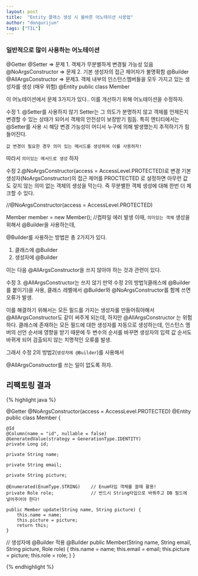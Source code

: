 ```yaml
---
layout: post
title:  "Entity 클래스 생성 시 올바른 어노테이션 사용법"
author: "dongurijun"
tags: ["TIL"]
---
```



### 일반적으로 많이 사용하는 어노테이션

@Getter
@Setter => 문제 1. 객체가 무분별하게 변경될 가능성 있음
@NoArgsConstructor => 문제 2. 기본 생성자의 접근 제어자가 불명확함
@Builder
@AllArgsConstructor => 문제3. 객체 내부의 인스턴스멤버들을 모두 가지고 있는 생성자를 생성 (매우 위험)
@Entity
public class Member

이 어노테이션에서 문제 3가지가 있다.. 이를 개선하기 위해 어노테이션을 수정하자.

수정 1. @Setter를 사용하지 않기
Setter는 그 의도가 분명하지 않고 객체를 언제든지 변경할 수 있는 상태가 되어서 객체의 안전성이 보장받기 힘듬. 
특히 엔티티에서는 @Setter를 사용 시 해당 변경 가능성이 어디서 누구에 의해 발생했는지 추적하기가 힘들어진다.

    값 변경이 필요한 경우 의미 있는 메서드를 생성하여 이를 사용하자!

따라서 `의미있는 메서드로 생성` 하자


수정 2.@NoArgsConstructor(access = AccessLevel.PROTECTED)로 변경
기본 생성자(NoArgsConstructor)의 접근 제어를 PROCTECTED 로 설정하면
아무런 값도 갖지 않는 의미 없는 객체의 생성을 막는다.
즉 무분별한 객체 생성에 대해 한번 더 체크할 수 있다.

//@NoArgsConstructor(access = AccessLevel.PROTECTED)

Member member = new Member(); //컴파일 에러 발생
이때, `의미있는 객체` 생성을 위해서 @Builder을 사용하는데,

@Builder를 사용하는 방법은 총 2가지가 있다.
1) 클래스에 @Builder
2) 생성자에 @Builder

이는 다음 @AllArgsConstructor을 쓰지 않아야 하는 것과 관련이 있다.

수정 3. @AllArgsConstructor는 쓰지 않기
만약 수정 2의 방법1(클래스에 @Builder를 붙이기)을 사용,
클래스 레벨에서 @Builder와 @NoArgsConstructor를 함께 쓰면 오류가 발생.

이를 해결하기 위해서는 모든 필드를 가지는 생성자를 만들어줘야해서
@AllArgsConstructor도 같이 써주게 되는데, 하지만 @AllArgsConstructor 는 위험하다.
클래스에 존재하는 모든 필드에 대한 생성자를 자동으로 생성하는데, 
인스턴스 멤버의 선언 순서에 영향을 받기 때문에
두 변수의 순서를 바꾸면 생성자의 입력 값 순서도 바뀌게 되어 검출되지 않는 치명적인 오류를 발생.

그래서
수정 2의 방법2(`생성자에 @Builder`)를 사용해서

@AllArgsConstructor를 쓰는 일이 없도록 하자.


## 리팩토링 결과


{% highlight java %}

@Getter
@NoArgsConstructor(access = AccessLevel.PROTECTED)
@Entity
public class Member {

    @Id
    @Column(name = "id", nullable = false)
    @GeneratedValue(strategy = GenerationType.IDENTITY)
    private Long id;

    private String name;

    private String email;

    private String picture;

    @Enumerated(EnumType.STRING)	// Enum타입 객체를 쓸때 활용!
    private Role role;              // 반드시 String타입으로 바꿔주고 DB 필드에 널어주어야 한다! 

    public Member update(String name, String picture) {
        this.name = name;
        this.picture = picture;
        return this;
    }

// 생성자에 @Builder 적용
    @Builder
    public Member(String name, String email, String picture, Role role) {
        this.name = name;
        this.email = email;
        this.picture = picture;
        this.role = role;
    }
}

{% endhighlight %}